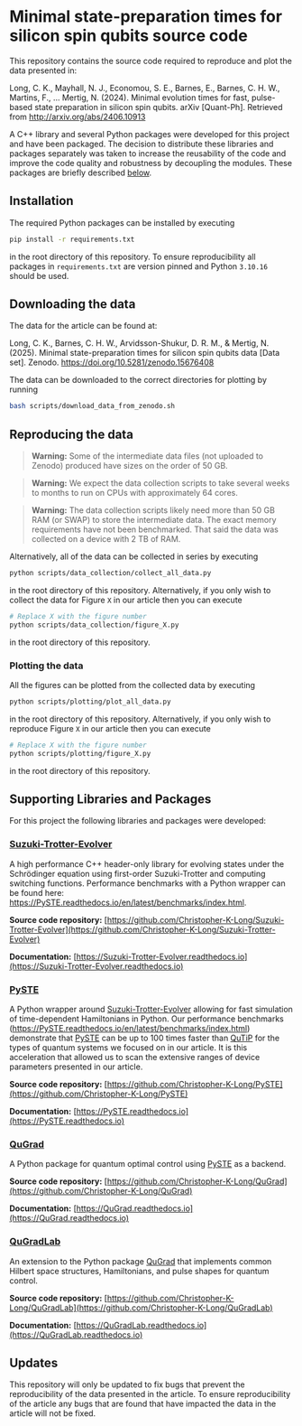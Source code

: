 # Minimal state-preparation times for silicon spin qubits source code

This repository contains the source code required to reproduce and plot the data presented in:

Long, C. K., Mayhall, N. J., Economou, S. E., Barnes, E., Barnes, C. H. W., Martins, F., … Mertig, N. (2024). Minimal evolution times for fast, pulse-based state preparation in silicon spin qubits. arXiv [Quant-Ph]. Retrieved from http://arxiv.org/abs/2406.10913

A C++ library and several Python packages were developed for this project and have been packaged. The decision to distribute these libraries and packages separately was taken to increase the reusability of the code and improve the code quality and robustness by decoupling the modules. These packages are briefly described [below](#supporting-libraries-and-packages).

## Installation

The required Python packages can be installed by executing
```bash
pip install -r requirements.txt
```
in the root directory of this repository. To ensure reproducibility all packages in ``requirements.txt`` are version pinned and Python ``3.10.16`` should be used.

## Downloading the data

The data for the article can be found at:

Long, C. K., Barnes, C. H. W., Arvidsson-Shukur, D. R. M., & Mertig, N. (2025). Minimal state-preparation times for silicon spin qubits data [Data set]. Zenodo. https://doi.org/10.5281/zenodo.15676408

The data can be downloaded to the correct directories for plotting by running
```bash
bash scripts/download_data_from_zenodo.sh
```

## Reproducing the data

> **Warning:** Some of the intermediate data files (not uploaded to Zenodo) produced have sizes on the order of 50 GB.

> **Warning:** We expect the data collection scripts to take several weeks to months to run on CPUs with approximately 64 cores.

> **Warning:** The data collection scripts likely need more than 50 GB RAM (or SWAP) to store the intermediate data. The exact memory requirements have not been benchmarked. That said the data was collected on a device with 2 TB of RAM.

Alternatively, all of the data can be collected in series by executing
```bash
python scripts/data_collection/collect_all_data.py
```
in the root directory of this repository. Alternatively, if you only wish to collect the data for Figure ``X`` in our article then you can execute
```bash
# Replace X with the figure number
python scripts/data_collection/figure_X.py 
```
in the root directory of this repository.

### Plotting the data

All the figures can be plotted from the collected data by executing
```bash
python scripts/plotting/plot_all_data.py
```
in the root directory of this repository. Alternatively, if you only wish to reproduce Figure ``X`` in our article then you can execute
```bash
# Replace X with the figure number
python scripts/plotting/figure_X.py 
```
in the root directory of this repository.

## Supporting Libraries and Packages

For this project the following libraries and packages were developed:

### [Suzuki-Trotter-Evolver](https://github.com/Christopher-K-Long/Suzuki-Trotter-Evolver)

A high performance C++ header-only library for evolving states under the Schrödinger equation using first-order Suzuki-Trotter and computing switching functions. Performance benchmarks with a Python wrapper can be found here: https://PySTE.readthedocs.io/en/latest/benchmarks/index.html.

**Source code repository:** [https://github.com/Christopher-K-Long/Suzuki-Trotter-Evolver](https://github.com/Christopher-K-Long/Suzuki-Trotter-Evolver)

**Documentation:** [https://Suzuki-Trotter-Evolver.readthedocs.io](https://Suzuki-Trotter-Evolver.readthedocs.io)

### [PySTE](https://github.com/Christopher-K-Long/PySTE)

A Python wrapper around [Suzuki-Trotter-Evolver](https://github.com/Christopher-K-Long/Suzuki-Trotter-Evolver) allowing for fast simulation of time-dependent Hamiltonians in Python. Our performance benchmarks (https://PySTE.readthedocs.io/en/latest/benchmarks/index.html) demonstrate that [PySTE](https://github.com/Christopher-K-Long/PySTE) can be up to 100 times faster than [QuTiP](https://qutip.org) for the types of quantum systems we focused on in our article. It is this acceleration that allowed us to scan the extensive ranges of device parameters presented in our article.

**Source code repository:** [https://github.com/Christopher-K-Long/PySTE](https://github.com/Christopher-K-Long/PySTE)

**Documentation:** [https://PySTE.readthedocs.io](https://PySTE.readthedocs.io)

### [QuGrad](https://github.com/Christopher-K-Long/QuGrad)

A Python package for quantum optimal control using [PySTE](https://github.com/Christopher-K-Long/PySTE) as a backend.

**Source code repository:** [https://github.com/Christopher-K-Long/QuGrad](https://github.com/Christopher-K-Long/QuGrad)

**Documentation:** [https://QuGrad.readthedocs.io](https://QuGrad.readthedocs.io)

### [QuGradLab](https://github.com/Christopher-K-Long/QuGradLab)

An extension to the Python package [QuGrad](https://QuGrad.readthedocs.io) that implements common Hilbert space structures, Hamiltonians, and pulse shapes for quantum control.

**Source code repository:** [https://github.com/Christopher-K-Long/QuGradLab](https://github.com/Christopher-K-Long/QuGradLab)

**Documentation:** [https://QuGradLab.readthedocs.io](https://QuGradLab.readthedocs.io)

## Updates

This repository will only be updated to fix bugs that prevent the reproducibility of the data presented in the article. To ensure reproducibility of the article any bugs that are found that have impacted the data in the article will not be fixed.